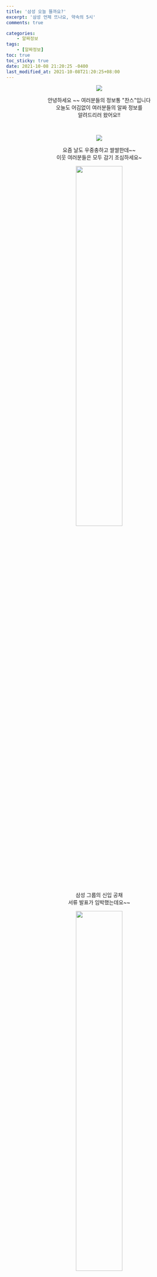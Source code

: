 ```yaml
---
title: '삼성 오늘 뜰까요?'
excerpt: '삼성 언제 뜨나요, 약속의 5시'
comments: true

categories:
    - 알짜정보
tags:
    - [알짜정보]
toc: true
toc_sticky: true
date: 2021-10-08 21:20:25 -0400
last_modified_at: 2021-10-08T21:20:25+08:00
---
```


<p align="center"><img src = "https://user-images.githubusercontent.com/51807128/136556118-12a41a2e-87a3-4f4c-b0a4-266a07158d89.png"></p>
<p align="center">안녕하세요 ~~ 여러분들의 정보통 "찬스"입니다<br>
오늘도 어김없이 여러분들의 알짜 정보를<br>
알려드리러 왔어요!!</p>

<br>
<p align="center"><img src = "https://user-images.githubusercontent.com/51807128/136557295-7a1ffdfc-2d49-4d1d-b964-fa5d2340e9fa.png"></p>

<p align="center">요즘 날도 우중충하고 쌀쌀한데~~<br>
이웃 여러분들은 모두 감기 조심하세요~</p>

<p align="center"><img src = "https://user-images.githubusercontent.com/51807128/136557402-2344bde9-d2f0-4274-854d-74575f4ab19b.png" height="50%" width="50%"></p>
<p align="center">삼성 그룹의 신입 공채<br>
서류 발표가 임박했는데요~~</p>

<p align="center"><img src="https://user-images.githubusercontent.com/51807128/136557580-9c94b45f-73ab-4197-b7c2-cbaff778f4cd.png" height="50%" width="50%"></p>
<p align="center">삼성 그룹은 우리 나라를 넘어<br>
글로벌 최고의 기업으로 성장하고 있는데요~</p>

<p align="center"><img src = "https://user-images.githubusercontent.com/51807128/136557859-bbe36a92-3ecf-450c-b76e-0c2cb376a7d8.png" height="50%" width="50%"></p>
<p align="center">저도 이번에 삼성 갤럭시 플립으로<br>
핸드폰을 교체했답니다~</p>

<p align="center"><img src = "https://user-images.githubusercontent.com/51807128/136557964-984011e1-9bcc-4521-a860-1c393569b15a.png"></p>
<p align="center">요즘 취업도 어려운데...<br>
많은 이웃분들이 삼성 그룹에<br>
합격하셨으면 좋겠네요!</p>

<p align="center"><img src = "https://user-images.githubusercontent.com/51807128/136558040-a05cfcdb-e00d-47f1-9e12-138cac814ddb.png"></p>
<p align="center">오늘은 삼성 그룹 공채에 대해<br>
알아보았습니다!<br>
아래 사진을 보고 일정 참고해주세요~
</p>

<p align="center"><img src ="https://user-images.githubusercontent.com/51807128/136558102-93512840-7348-4d66-b1e4-4e4f6536f28d.jpeg" height="60%" width="60%"></p>

